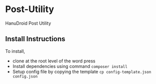 # Post-Utility
HanuDroid Post Utility

## Install Instructions
To install, 

- clone at the root level of the word press
- Install dependencies using command `composer install`
- Setup config file by copying the template `cp config-template.json config.json`